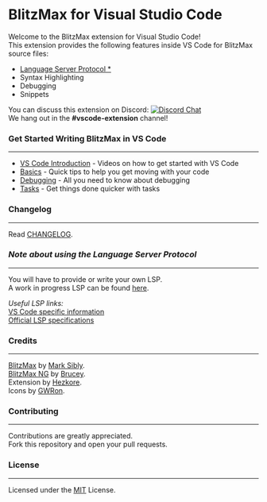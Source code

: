 # BlitzMax for Visual Studio Code

Welcome to the BlitzMax extension for Visual Studio Code!\
This extension provides the following features inside VS Code for BlitzMax source files:

* [Language Server Protocol *](#note-about-using-the-language-server-protocol)
* Syntax Highlighting
* Debugging
* Snippets

You can discuss this extension on Discord: [![Discord Chat](https://img.shields.io/discord/613699895139762176.svg?logo=discord&style=social)](https://discord.gg/DrrVwhz)\
We hang out in the **#vscode-extension** channel!

### **Get Started Writing BlitzMax in VS Code**
---
* [VS Code Introduction](https://code.visualstudio.com/docs/getstarted/introvideos) - Videos on how to get started with VS Code
* [Basics](https://code.visualstudio.com/docs/editor/codebasics) - Quick tips to help you get moving with your code
* [Debugging](https://code.visualstudio.com/docs/editor/debugging) - All you need to know about debugging
* [Tasks](https://code.visualstudio.com/docs/editor/tasks) - Get things done quicker with tasks

### **Changelog**
---
Read [CHANGELOG]().

### ***Note about using the Language Server Protocol***
---
You will have to provide or write your own LSP.\
A work in progress LSP can be found [here](https://github.com/GWRon/bmxng-languageserver).

*Useful LSP links:*\
[VS Code specific information](https://code.visualstudio.com/api/language-extensions/language-server-extension-guide)\
[Official LSP specifications](https://microsoft.github.io/language-server-protocol/specifications/specification-current/)

### **Credits**
---
[BlitzMax](https://nitrologic.itch.io/blitzmax/) by [Mark Sibly](https://github.com/blitz-research).\
[BlitzMax NG](https://blitzmax.org/) by [Brucey](https://github.com/woollybah).\
Extension by [Hezkore](https://github.com/Hezkore).\
Icons by [GWRon](https://github.com/GWRon).


### **Contributing**
---
Contributions are greatly appreciated.\
Fork this repository and open your pull requests.

### **License**
---
Licensed under the [MIT](https://github.com/Hezkore/vscode-blitzmax-support/blob/master/LICENSE.md) License.